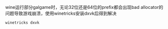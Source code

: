 wine运行部分galgame时，无论32位还是64位的prefix都会出现bad allocator的问题导致游戏崩溃，使用winetricks安装dxvk后得到解决

```bash
winetricks dxvk
```
